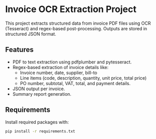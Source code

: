 # Invoice OCR Extraction Project

This project extracts structured data from invoice PDF files using OCR (Tesseract) and regex-based post-processing. Outputs are stored in structured JSON format.

## Features

- PDF to text extraction using pdfplumber and pytesseract.
- Regex-based extraction of invoice details like:
  - Invoice number, date, supplier, bill-to
  - Line items (code, description, quantity, unit price, total price)
  - PO number, subtotal, VAT, total, and payment details.
- JSON output per invoice.
- Summary report generation.

## Requirements

Install required packages with:

```bash
pip install -r requirements.txt
